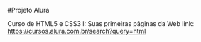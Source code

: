 #Projeto Alura

Curso de HTML5 e CSS3 I: Suas primeiras páginas da Web
link: https://cursos.alura.com.br/search?query=html

